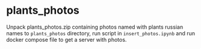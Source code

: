 # plants_photos

Unpack plants_photos.zip containing photos named with plants russian names to `plants_photos` directory, run script in `insert_photos.ipynb` and run docker compose file to get a server with photos.